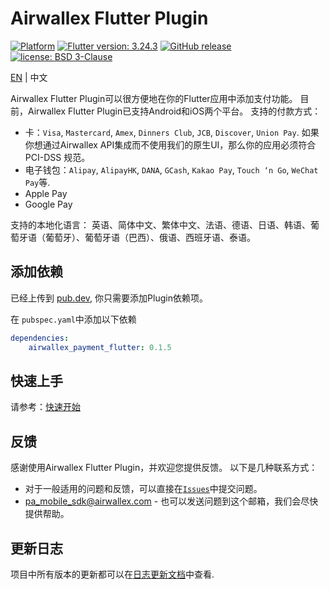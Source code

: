 # Airwallex Flutter Plugin
[![Platform](https://img.shields.io/badge/platform-flutter-darkgreen)](https://flutter.dev/)
[![Flutter version: 3.24.3](https://img.shields.io/badge/flutter-3.24.3-brightgreen)](https://medium.com/flutter/flutter-3-24-dart-3-5-204b7d20c45d)
[![GitHub release](https://img.shields.io/github/v/release/airwallex/airwallex-payment-flutter)](https://github.com/airwallex/airwallex-payment-flutter/releases)
[![license: BSD 3-Clause](https://img.shields.io/badge/license-BSD%203--Clause-lightblue)](https://github.com/airwallex/airwallex-payment-flutter/blob/main/LICENSE)

[EN](./README.md) | 中文

Airwallex Flutter Plugin可以很方便地在你的Flutter应用中添加支付功能。
目前，Airwallex Flutter Plugin已支持Android和iOS两个平台。
支持的付款方式：
- 卡：`Visa`, `Mastercard`, `Amex`, `Dinners Club`, `JCB`, `Discover`, `Union Pay`. 如果你想通过Airwallex API集成而不使用我们的原生UI，那么你的应用必须符合PCI-DSS 规范。 
- 电子钱包：`Alipay`, `AlipayHK`, `DANA`, `GCash`, `Kakao Pay`, `Touch ‘n Go`, `WeChat Pay`等.
- Apple Pay
- Google Pay

支持的本地化语言：
英语、简体中文、繁体中文、法语、德语、日语、韩语、葡萄牙语（葡萄牙）、葡萄牙语（巴西）、俄语、西班牙语、泰语。

## 添加依赖
已经上传到 [pub.dev](https://pub.dev/packages/airwallex_payment_flutter), 你只需要添加Plugin依赖项。

在 `pubspec.yaml`中添加以下依赖
```yaml
dependencies:
    airwallex_payment_flutter: 0.1.5
```

## 快速上手
请参考：[快速开始](GUIDE-zh.md)

## 反馈
感谢使用Airwallex Flutter Plugin，并欢迎您提供反馈。 以下是几种联系方式：

* 对于一般适用的问题和反馈，可以直接在[`Issues`](https://github.com/airwallex/airwallex-payment-flutter/issues)中提交问题。
* [pa_mobile_sdk@airwallex.com](mailto:pa_mobile_sdk@airwallex.com) - 也可以发送问题到这个邮箱，我们会尽快提供帮助。

## 更新日志
项目中所有版本的更新都可以在[日志更新文档](CHANGELOG.md)中查看.
